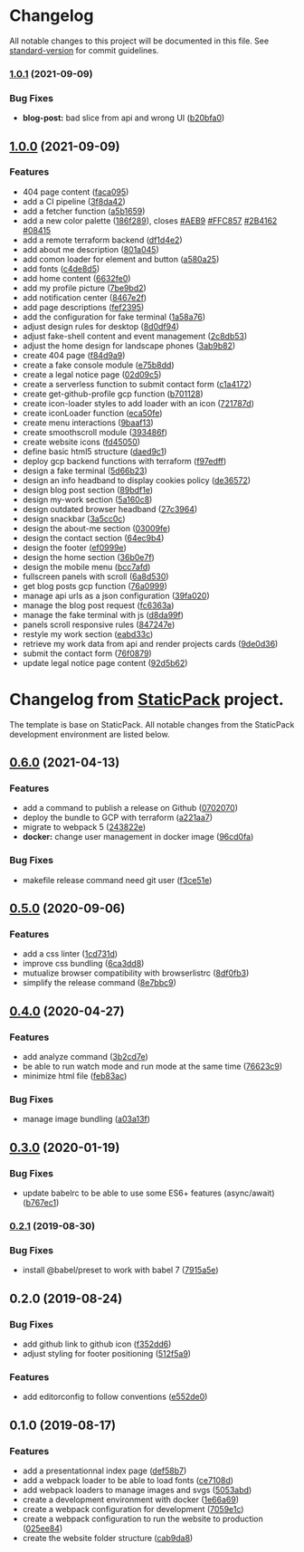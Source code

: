 # Changelog

All notable changes to this project will be documented in this file. See [standard-version](https://github.com/conventional-changelog/standard-version) for commit guidelines.

### [1.0.1](https://gitlab.com/Tonypunisher/antoineamara.dev/compare/v1.0.0...v1.0.1) (2021-09-09)


### Bug Fixes

* **blog-post:** bad slice from api and wrong UI ([b20bfa0](https://gitlab.com/Tonypunisher/antoineamara.dev/commit/b20bfa08aded77e6ede62e137023414e3f732461))

## [1.0.0](https://github.com/antoine-amara/staticpack/compare/v0.6.0...v1.0.0) (2021-09-09)


### Features

* 404 page content ([faca095](https://github.com/antoine-amara/staticpack/commit/faca09593e4aed14551ee38182190eb8197e478f))
* add a CI pipeline ([3f8da42](https://github.com/antoine-amara/staticpack/commit/3f8da42dd01b9f73a21d28543d58803da5316546))
* add a fetcher function ([a5b1659](https://github.com/antoine-amara/staticpack/commit/a5b1659c51be025a0c633204edbfe779bb3e1f80))
* add a new color palette ([186f289](https://github.com/antoine-amara/staticpack/commit/186f289a4a8d9fa9a2b65bae1dff610229e44cb2)), closes [#AEB9](https://github.com/antoine-amara/staticpack/issues/AEB9) [#FFC857](https://github.com/antoine-amara/staticpack/issues/FFC857) [#2B4162](https://github.com/antoine-amara/staticpack/issues/2B4162) [#08415](https://github.com/antoine-amara/staticpack/issues/08415)
* add a remote terraform backend ([df1d4e2](https://github.com/antoine-amara/staticpack/commit/df1d4e27c8eb578cc813ec74447b71c3b8f28c68))
* add about me description ([801a045](https://github.com/antoine-amara/staticpack/commit/801a045c9a7be3f4d33e3cef648415e8bf013812))
* add comon loader for element and button ([a580a25](https://github.com/antoine-amara/staticpack/commit/a580a25934ca8ca446aa4f35bef543e3fbc3f632))
* add fonts ([c4de8d5](https://github.com/antoine-amara/staticpack/commit/c4de8d506601c206e68734eb100cddcc3a764f82))
* add home content ([6632fe0](https://github.com/antoine-amara/staticpack/commit/6632fe03b1a0a807247813f56f8b42d1db6e764a))
* add my profile picture ([7be9bd2](https://github.com/antoine-amara/staticpack/commit/7be9bd2e8247f97c4fcecd629e4a07c2e2644da6))
* add notification center ([8467e2f](https://github.com/antoine-amara/staticpack/commit/8467e2fa3f15d8113eed3b843c04438b9bf38926))
* add page descriptions ([fef2395](https://github.com/antoine-amara/staticpack/commit/fef2395f4470fa6dcb1a87fcf76814957a5e8f96))
* add the configuration for fake terminal ([1a58a76](https://github.com/antoine-amara/staticpack/commit/1a58a76c301148c76f593c17d79c042db95b07cb))
* adjust design rules for desktop ([8d0df94](https://github.com/antoine-amara/staticpack/commit/8d0df94dbcd795d1eab248ad1b56975e4f676715))
* adjust fake-shell content and event management ([2c8db53](https://github.com/antoine-amara/staticpack/commit/2c8db53ac3fcbd1b2621b85d2b60cca33d654ce3))
* adjust the home design for landscape phones ([3ab9b82](https://github.com/antoine-amara/staticpack/commit/3ab9b82dcc131550db96dac8d74fad2774a59b35))
* create 404 page ([f84d9a9](https://github.com/antoine-amara/staticpack/commit/f84d9a98fdb25f87ea110e3b0a093743ec48272a))
* create a fake console module ([e75b8dd](https://github.com/antoine-amara/staticpack/commit/e75b8dd03183520aec9bdbd1e238cead8eb9208d))
* create a legal notice page ([02d09c5](https://github.com/antoine-amara/staticpack/commit/02d09c50aba80dc04429e4fb8fc1e3a867dbe932))
* create a serverless function to submit contact form ([c1a4172](https://github.com/antoine-amara/staticpack/commit/c1a41726dbd5a63aa9d508e23965f8993810e809))
* create get-github-profile gcp function ([b701128](https://github.com/antoine-amara/staticpack/commit/b701128fd52d2f76324486ffab93732fd87af287))
* create icon-loader styles to add loader with an icon ([721787d](https://github.com/antoine-amara/staticpack/commit/721787d5de89cf4edd46972401b6e0fc6aa1cbb9))
* create iconLoader function ([eca50fe](https://github.com/antoine-amara/staticpack/commit/eca50fe7b5a7f1d3ceac137c105b04cd5790bc12))
* create menu interactions ([9baaf13](https://github.com/antoine-amara/staticpack/commit/9baaf130b1af1ed020d19d580cdbf2657ea8a098))
* create smoothscroll module ([393486f](https://github.com/antoine-amara/staticpack/commit/393486fa6041fc16d079e44f88a0032542f1a0f8))
* create website icons ([fd45050](https://github.com/antoine-amara/staticpack/commit/fd45050603c97a3a0d4a84169d081241f2210851))
* define basic html5 structure ([daed9c1](https://github.com/antoine-amara/staticpack/commit/daed9c141790409a8b7a77e03b9653ee604dec86))
* deploy gcp backend functions with terraform ([f97edff](https://github.com/antoine-amara/staticpack/commit/f97edffaf8881b9af37ec7f34aa0fa343c9f03c7))
* design a fake terminal ([5d66b23](https://github.com/antoine-amara/staticpack/commit/5d66b23135076e60c4fb5fe65b88fa1abe7f37a7))
* design an info headband to display cookies policy ([de36572](https://github.com/antoine-amara/staticpack/commit/de365727b2cab41ffdeaa6fd37506992ba925aff))
* design blog post section ([89bdf1e](https://github.com/antoine-amara/staticpack/commit/89bdf1e925dd3e5ef4f5aed4d42322d221bb6ac5))
* design my-work section ([5a160c8](https://github.com/antoine-amara/staticpack/commit/5a160c87a1ac612adb79e5f50129519cb6d4e425))
* design outdated browser headband ([27c3964](https://github.com/antoine-amara/staticpack/commit/27c3964c2d983409fd64e67f8130420b8da2fcd1))
* design snackbar ([3a5cc0c](https://github.com/antoine-amara/staticpack/commit/3a5cc0c6593e4278b6fba17d378b431d0bdace46))
* design the about-me section ([03009fe](https://github.com/antoine-amara/staticpack/commit/03009fe200c8940da238ae5b903429fd8c484996))
* design the contact section ([64ec9b4](https://github.com/antoine-amara/staticpack/commit/64ec9b4b8ce70554860fd91bdf399decdc709cc3))
* design the footer ([ef0999e](https://github.com/antoine-amara/staticpack/commit/ef0999e094470c1290651d088b7c5c3059c40c24))
* design the home section ([36b0e7f](https://github.com/antoine-amara/staticpack/commit/36b0e7f9c1555b612296e7a1d67155f4484de775))
* design the mobile menu ([bcc7afd](https://github.com/antoine-amara/staticpack/commit/bcc7afd4ccc38982dd7043f6c856d56a9d84ccf0))
* fullscreen panels with scroll ([6a8d530](https://github.com/antoine-amara/staticpack/commit/6a8d530ae656b61639539fbbff5cc2bd805a00f9))
* get blog posts gcp function ([76a0999](https://github.com/antoine-amara/staticpack/commit/76a0999ab80b1db1335988351a007514d4fce2d2))
* manage api urls as a json configuration ([39fa020](https://github.com/antoine-amara/staticpack/commit/39fa020525ca8bc6963f03aa3c827f49e0761daf))
* manage the blog post request ([fc6363a](https://github.com/antoine-amara/staticpack/commit/fc6363a3c328bdc08c841e6cb25de6f2ae303398))
* manage the fake terminal with js ([d8da99f](https://github.com/antoine-amara/staticpack/commit/d8da99fb1238349335327af9e70960f33a126c4b))
* panels scroll responsive rules ([847247e](https://github.com/antoine-amara/staticpack/commit/847247e3c9796d84f68a51d4a6806bf30934fe7a))
* restyle my work section ([eabd33c](https://github.com/antoine-amara/staticpack/commit/eabd33c758c036e699ffc5ee73653f2c742f16d6))
* retrieve my work data from api and render projects cards ([9de0d36](https://github.com/antoine-amara/staticpack/commit/9de0d36f92d5cbf57148d980f6bcc2dee9aec135))
* submit the contact form ([76f0879](https://github.com/antoine-amara/staticpack/commit/76f0879dc2c8d19dd010d88361bfb147058d5496))
* update legal notice page content ([92d5b62](https://github.com/antoine-amara/staticpack/commit/92d5b627a3d323d500ab13230157dda42c32d46b))

# Changelog from [StaticPack](https://github.com/antoine-amara/staticpack) project.

The template is base on StaticPack. All notable changes from the StaticPack development environment are listed below.

## [0.6.0](https://github.com/antoine-amara/staticpack/compare/v0.5.0...v0.6.0) (2021-04-13)


### Features

* add a command to publish a release on Github ([0702070](https://github.com/antoine-amara/staticpack/commit/0702070d7e159f9e52345ca0b0587e47a80ac854))
* deploy the bundle to GCP with terraform ([a221aa7](https://github.com/antoine-amara/staticpack/commit/a221aa7e0160c7eb27ea6f428365c5b95922b4a6))
* migrate to webpack 5 ([243822e](https://github.com/antoine-amara/staticpack/commit/243822e1d1541995f9f10dd020729bf2c31a2756))
* **docker:** change user management in docker image ([96cd0fa](https://github.com/antoine-amara/staticpack/commit/96cd0faf60c38c1dd901cd5ff25d937a5a64b990))


### Bug Fixes

* makefile release command need git user ([f3ce51e](https://github.com/antoine-amara/staticpack/commit/f3ce51e2df61ed5c1dfecc657c801d05738081f5))

## [0.5.0](https://github.com/antoine-amara/staticpack/compare/v0.4.0...v0.5.0) (2020-09-06)


### Features

* add a css linter ([1cd731d](https://github.com/antoine-amara/staticpack/commit/1cd731d3b68028b5f6adb12ee46348797b335560))
* improve css bundling ([6ca3dd8](https://github.com/antoine-amara/staticpack/commit/6ca3dd8373d1272341bc0c10a2867a124b7011b8))
* mutualize browser compatibility with browserlistrc ([8df0fb3](https://github.com/antoine-amara/staticpack/commit/8df0fb3925c87b6c6e6e58675a957ab91141ab8f))
* simplify the release command ([8e7bbc9](https://github.com/antoine-amara/staticpack/commit/8e7bbc97cd7069c52f8f33785197982a188b2001))

## [0.4.0](https://github.com/antoine-amara/staticpack/compare/v0.3.0...v0.4.0) (2020-04-27)


### Features

* add analyze command ([3b2cd7e](https://github.com/antoine-amara/staticpack/commit/3b2cd7e3d745e7605ebb8f7a68a47ceff2d64408))
* be able to run watch mode and run mode at the same time ([76623c9](https://github.com/antoine-amara/staticpack/commit/76623c92fb561105a876bfef791bdd6f8c5fea7e))
* minimize html file ([feb83ac](https://github.com/antoine-amara/staticpack/commit/feb83ac1d4394154c588bd355fa15401e29ee5a1))


### Bug Fixes

* manage image bundling ([a03a13f](https://github.com/antoine-amara/staticpack/commit/a03a13fb3e0c9ac77375f1d0d746e96eacb1100d))

## [0.3.0](https://github.com/antoine-amara/staticpack/compare/v0.2.1...v0.3.0) (2020-01-19)


### Bug Fixes

* update babelrc to be able to use some ES6+ features (async/await) ([b767ec1](https://github.com/antoine-amara/staticpack/commit/b767ec1441b8733b0fc8215a1afcd8d99da386ee))

### [0.2.1](https://github.com/antoine-amara/staticpack/compare/v0.2.0...v0.2.1) (2019-08-30)


### Bug Fixes

* install @babel/preset to work with babel 7 ([7915a5e](https://github.com/antoine-amara/staticpack/commit/7915a5e))

## 0.2.0 (2019-08-24)


### Bug Fixes

* add github link to github icon ([f352dd6](https://github.com/antoine-amara/staticpack/commit/f352dd6))
* adjust styling for footer positioning ([512f5a9](https://github.com/antoine-amara/staticpack/commit/512f5a9))


### Features

* add editorconfig to follow conventions ([e552de0](https://github.com/antoine-amara/staticpack/commit/e552de0))

## 0.1.0 (2019-08-17)


### Features

* add a presentationnal index page ([def58b7](https://github.com/antoine-amara/staticpack/commit/def58b7))
* add a webpack loader to be able to load fonts ([ce7108d](https://github.com/antoine-amara/staticpack/commit/ce7108d))
* add webpack loaders to manage images and svgs ([5053abd](https://github.com/antoine-amara/staticpack/commit/5053abd))
* create a development environment with docker ([1e66a69](https://github.com/antoine-amara/staticpack/commit/1e66a69))
* create a webpack configuration for development ([7059e1c](https://github.com/antoine-amara/staticpack/commit/7059e1c))
* create a webpack configuration to run the website to production ([025ee84](https://github.com/antoine-amara/staticpack/commit/025ee84))
* create the website folder structure ([cab9da8](https://github.com/antoine-amara/staticpack/commit/cab9da8))
